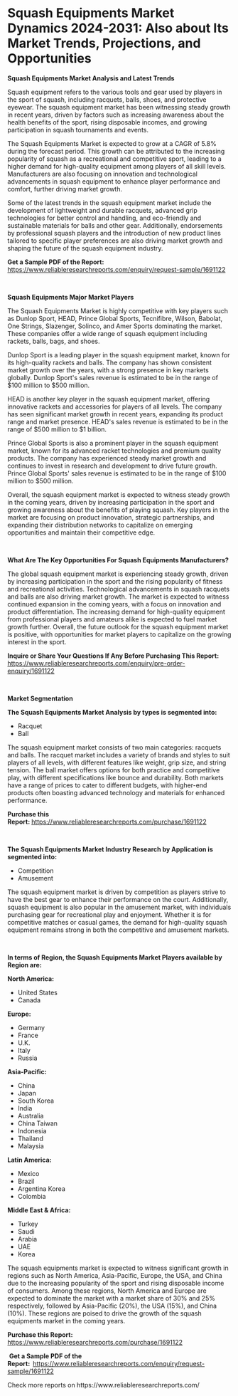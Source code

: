 <p><h1>Squash Equipments Market Dynamics 2024-2031: Also about Its Market Trends, Projections, and Opportunities</h1></p><p><strong>Squash Equipments Market Analysis and Latest Trends</strong></p>
<p><p>Squash equipment refers to the various tools and gear used by players in the sport of squash, including racquets, balls, shoes, and protective eyewear. The squash equipment market has been witnessing steady growth in recent years, driven by factors such as increasing awareness about the health benefits of the sport, rising disposable incomes, and growing participation in squash tournaments and events.</p><p>The Squash Equipments Market is expected to grow at a CAGR of 5.8% during the forecast period. This growth can be attributed to the increasing popularity of squash as a recreational and competitive sport, leading to a higher demand for high-quality equipment among players of all skill levels. Manufacturers are also focusing on innovation and technological advancements in squash equipment to enhance player performance and comfort, further driving market growth.</p><p>Some of the latest trends in the squash equipment market include the development of lightweight and durable racquets, advanced grip technologies for better control and handling, and eco-friendly and sustainable materials for balls and other gear. Additionally, endorsements by professional squash players and the introduction of new product lines tailored to specific player preferences are also driving market growth and shaping the future of the squash equipment industry.</p></p>
<p><strong>Get a Sample PDF of the Report:&nbsp;</strong> <a href="https://www.reliableresearchreports.com/enquiry/request-sample/1691122">https://www.reliableresearchreports.com/enquiry/request-sample/1691122</a></p>
<p>&nbsp;</p>
<p><strong>Squash Equipments Major Market Players</strong></p>
<p><p>The Squash Equipments Market is highly competitive with key players such as Dunlop Sport, HEAD, Prince Global Sports, Tecnifibre, Wilson, Babolat, One Strings, Slazenger, Solinco, and Amer Sports dominating the market. These companies offer a wide range of squash equipment including rackets, balls, bags, and shoes.</p><p>Dunlop Sport is a leading player in the squash equipment market, known for its high-quality rackets and balls. The company has shown consistent market growth over the years, with a strong presence in key markets globally. Dunlop Sport's sales revenue is estimated to be in the range of $100 million to $500 million.</p><p>HEAD is another key player in the squash equipment market, offering innovative rackets and accessories for players of all levels. The company has seen significant market growth in recent years, expanding its product range and market presence. HEAD's sales revenue is estimated to be in the range of $500 million to $1 billion.</p><p>Prince Global Sports is also a prominent player in the squash equipment market, known for its advanced racket technologies and premium quality products. The company has experienced steady market growth and continues to invest in research and development to drive future growth. Prince Global Sports' sales revenue is estimated to be in the range of $100 million to $500 million.</p><p>Overall, the squash equipment market is expected to witness steady growth in the coming years, driven by increasing participation in the sport and growing awareness about the benefits of playing squash. Key players in the market are focusing on product innovation, strategic partnerships, and expanding their distribution networks to capitalize on emerging opportunities and maintain their competitive edge.</p></p>
<p>&nbsp;</p>
<p><strong>What Are The Key Opportunities For Squash Equipments Manufacturers?</strong></p>
<p><p>The global squash equipment market is experiencing steady growth, driven by increasing participation in the sport and the rising popularity of fitness and recreational activities. Technological advancements in squash racquets and balls are also driving market growth. The market is expected to witness continued expansion in the coming years, with a focus on innovation and product differentiation. The increasing demand for high-quality equipment from professional players and amateurs alike is expected to fuel market growth further. Overall, the future outlook for the squash equipment market is positive, with opportunities for market players to capitalize on the growing interest in the sport.</p></p>
<p><strong>Inquire or Share Your Questions If Any Before Purchasing This Report:</strong> <a href="https://www.reliableresearchreports.com/enquiry/pre-order-enquiry/1691122">https://www.reliableresearchreports.com/enquiry/pre-order-enquiry/1691122</a></p>
<p>&nbsp;</p>
<p><strong>Market Segmentation</strong></p>
<p><strong>The Squash Equipments Market Analysis by types is segmented into:</strong></p>
<p><ul><li>Racquet</li><li>Ball</li></ul></p>
<p><p>The squash equipment market consists of two main categories: racquets and balls. The racquet market includes a variety of brands and styles to suit players of all levels, with different features like weight, grip size, and string tension. The ball market offers options for both practice and competitive play, with different specifications like bounce and durability. Both markets have a range of prices to cater to different budgets, with higher-end products often boasting advanced technology and materials for enhanced performance.</p></p>
<p><strong>Purchase this Report:&nbsp;</strong><a href="https://www.reliableresearchreports.com/purchase/1691122">https://www.reliableresearchreports.com/purchase/1691122</a></p>
<p>&nbsp;</p>
<p><strong>The Squash Equipments Market Industry Research by Application is segmented into:</strong></p>
<p><ul><li>Competition</li><li>Amusement</li></ul></p>
<p><p>The squash equipment market is driven by competition as players strive to have the best gear to enhance their performance on the court. Additionally, squash equipment is also popular in the amusement market, with individuals purchasing gear for recreational play and enjoyment. Whether it is for competitive matches or casual games, the demand for high-quality squash equipment remains strong in both the competitive and amusement markets.</p></p>
<p>&nbsp;</p>
<p><strong>In terms of Region, the Squash Equipments Market Players available by Region are:</strong></p>
<p>
    <p> <strong> North America: </strong>
        <ul>
            <li>United States</li>
            <li>Canada</li>
        </ul>
        </p> 
    <p> <strong> Europe: </strong>
        <ul>
            <li>Germany</li>
            <li>France</li>
            <li>U.K.</li>
            <li>Italy</li>
            <li>Russia</li>
        </ul>
        </p> 
    <p> <strong> Asia-Pacific: </strong>
        <ul>
            <li>China</li>
            <li>Japan</li>
            <li>South Korea</li>
            <li>India</li>
            <li>Australia</li>
            <li>China Taiwan</li>
            <li>Indonesia</li>
            <li>Thailand</li>
            <li>Malaysia</li>
        </ul>
        </p> 
    <p> <strong> Latin America: </strong>
        <ul>
            <li>Mexico</li>
            <li>Brazil</li>
            <li>Argentina Korea</li>
            <li>Colombia</li>
        </ul>
        </p> 
    <p> <strong> Middle East & Africa: </strong>
        <ul>
            <li>Turkey</li>
            <li>Saudi</li>
            <li>Arabia</li>
            <li>UAE</li>
            <li>Korea</li>
        </ul>
    </p>
    </p>
<p><p>The squash equipments market is expected to witness significant growth in regions such as North America, Asia-Pacific, Europe, the USA, and China due to the increasing popularity of the sport and rising disposable income of consumers. Among these regions, North America and Europe are expected to dominate the market with a market share of 30% and 25% respectively, followed by Asia-Pacific (20%), the USA (15%), and China (10%). These regions are poised to drive the growth of the squash equipments market in the coming years.</p></p>
<p><strong>Purchase this Report: </strong><a href="https://www.reliableresearchreports.com/purchase/1691122">https://www.reliableresearchreports.com/purchase/1691122</a></p>
<p>&nbsp;<strong>Get a Sample PDF of the Report:&nbsp;&nbsp;</strong><a href="https://www.reliableresearchreports.com/enquiry/request-sample/1691122">https://www.reliableresearchreports.com/enquiry/request-sample/1691122</a></p>
<p><strong></strong></p>
<p>Check more reports on https://www.reliableresearchreports.com/</p>